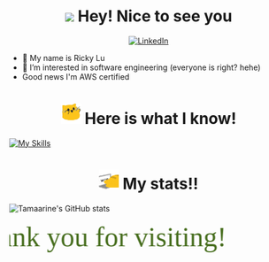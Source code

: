 <h1 align="center"> <img src="https://emojis.slackmojis.com/emojis/images/1531849430/4246/blob-sunglasses.gif?1531849430" width="36"/> Hey! Nice to see you </h1>
<p align="center"> 
    <a href="https://www.linkedin.com/in/rilu1103/" target="_blank"><img alt="LinkedIn" src="https://img.shields.io/badge/-Ricky Lu-0077B5?style=flat-square&logo=Linkedin&logoColor=white"></a>
</p> 

- 👋 My name is Ricky Lu
- 👀 I’m interested in software engineering (everyone is right? hehe)
-  Good news I'm AWS certified


<h1 align="center"> <img src="meow_attentionreverse.gif" width="36"/> Here is what I know!</h1>

[![My Skills](https://skillicons.dev/icons?i=django,python,java,html,js,css,jenkins,linux)](https://skillicons.dev)

<h1 align="center"> <img src="meow_code.gif" width="36"/> My stats!!</h1>

![Tamaarine's GitHub stats](https://github-readme-stats.vercel.app/api?username=Tamaarine&show_icons=true&theme=dark)

<marquee style="font-size:50px; font-family: cursive; color: #466D1D;" scrollamount="30" >Thank you for visiting!</marquee>
